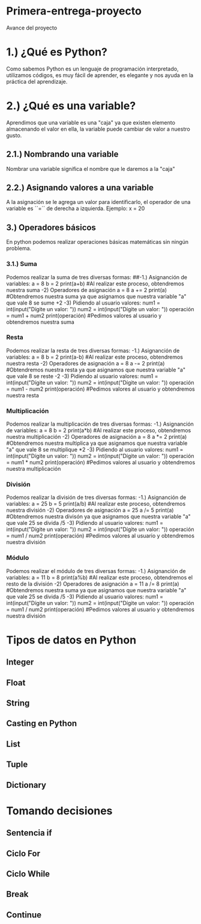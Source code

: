 # Primera-entrega-proyecto
Avance del proyecto
# 1.) ¿Qué es Python?
Como sabemos Python es un lenguaje de programación interpretado, utilizamos códigos, es muy fácil de aprender, es elegante y nos ayuda en la práctica del aprendizaje.
# 2.) ¿Qué es una variable?
Aprendimos que una variable es una "caja" ya que existen elemento almacenando el valor en ella, la variable puede cambiar de valor a nuestro gusto.
## 2.1.) Nombrando una variable
Nombrar una variable significa el nombre que le daremos a la "caja" 
## 2.2.) Asignando valores a una variable
A la asignación se le agrega un valor para identificarlo, el operador de una variable es ´´=´´ de derecha a izquierda.
Ejemplo:
x = 20
## 3.) Operadores básicos
En python podemos realizar operaciones básicas matemáticas sin ningún problema.
### 3.1.) Suma
Podemos realizar la suma de tres diversas formas:
##-1.) Asignanción de variables:
a = 8
b = 2
print(a+b) #Al realizar este proceso, obtendremos nuestra suma
-2) Operadores de asignación
a = 8
a += 2
print(a) #Obtendremos nuestra suma ya que asignamos que nuestra variable "a" que vale 8 se sume +2
-3) Pidiendo al usuario valores:
num1 = int(input("Dígite un valor: "))
num2 = int(input("Dígite un valor: "))
operación = num1 + num2
print(operación) #Pedimos valores al usuario y obtendremos nuestra suma
### Resta
Podemos realizar la resta de tres diversas formas:
-1.) Asignanción de variables:
a = 8
b = 2
print(a-b) #Al realizar este proceso, obtendremos nuestra resta
-2) Operadores de asignación
a = 8
a -= 2
print(a) #Obtendremos nuestra resta ya que asignamos que nuestra variable "a" que vale 8 se reste -2
-3) Pidiendo al usuario valores:
num1 = int(input("Dígite un valor: "))
num2 = int(input("Dígite un valor: "))
operación = num1 - num2
print(operación) #Pedimos valores al usuario y obtendremos nuestra resta
### Multiplicación
Podemos realizar la multiplicación de tres diversas formas:
-1.) Asignanción de variables:
a = 8
b = 2
print(a*b) #Al realizar este proceso, obtendremos nuestra multiplicación
-2) Operadores de asignación
a = 8
a *= 2
print(a) #Obtendremos nuestra multiplica ya que asignamos que nuestra variable "a" que vale 8 se multiplique *2
-3) Pidiendo al usuario valores:
num1 = int(input("Dígite un valor: "))
num2 = int(input("Dígite un valor: "))
operación = num1 * num2
print(operación) #Pedimos valores al usuario y obtendremos nuestra multiplicación
### División
Podemos realizar la división de tres diversas formas:
-1.) Asignanción de variables:
a = 25
b = 5
print(a/b) #Al realizar este proceso, obtendremos nuestra división
-2) Operadores de asignación
a = 25
a /= 5
print(a) #Obtendremos nuestra divisón ya que asignamos que nuestra variable "a" que vale 25 se divida /5
-3) Pidiendo al usuario valores:
num1 = int(input("Dígite un valor: "))
num2 = int(input("Dígite un valor: "))
operación = num1 / num2
print(operación) #Pedimos valores al usuario y obtendremos nuestra división
### Módulo
Podemos realizar el módulo de tres diversas formas:
-1.) Asignanción de variables:
a = 11
b = 8
print(a%b) #Al realizar este proceso, obtendremos el resto de la división
-2) Operadores de asignación
a = 11
a /= 8
print(a) #Obtendremos nuestra suma ya que asignamos que nuestra variable "a" que vale 25 se divida /5
-3) Pidiendo al usuario valores:
num1 = int(input("Dígite un valor: "))
num2 = int(input("Dígite un valor: "))
operación = num1 / num2
print(operación) #Pedimos valores al usuario y obtendremos nuestra división

# Tipos de datos en Python

## Integer

## Float

## String

## Casting en Python

## List

## Tuple

## Dictionary

# Tomando decisiones

## Sentencia if

## Ciclo For

## Ciclo While

## Break

## Continue
